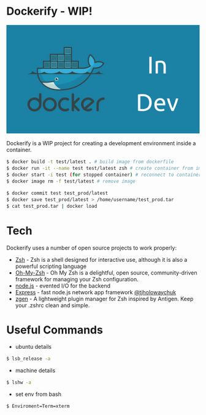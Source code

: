 # Dockerify - WIP!

![Docker Development](docker-dev.jpg)

Dockerify is a WIP project for creating a development environment inside a container.

```sh
$ docker build -t test/latest . # build image from dockerfile
$ docker run -it --name test test/latest zsh # create container from image
$ docker start -i test (for stopped container) # reconnect to container
$ docker image rm -f test/latest # remove image
```

```sh
$ docker commit test test_prod/latest
$ docker save test_prod/latest > /home/username/test_prod.tar
$ cat test_prod.tar | docker load
```

# Tech

Dockerify uses a number of open source projects to work properly:

- [Zsh] - Zsh is a shell designed for interactive use, although it is also a powerful scripting language
- [Oh-My-Zsh] - Oh My Zsh is a delightful, open source, community-driven framework for managing your Zsh configuration.
- [node.js] - evented I/O for the backend
- [Express] - fast node.js network app framework [@tjholowaychuk]
- [zgen] - A lightweight plugin manager for Zsh inspired by Antigen. Keep your .zshrc clean and simple.

# Useful Commands

- ubuntu details

```sh
$ lsb_release -a
```

- machine details

```sh
$ lshw -a
```

- set env from bash

```sh
$ Enviroment=Term=xterm
```

[//]: # "These are reference links used in the body of this note and get stripped out when the markdown processor does its job. There is no need to format nicely because it shouldn't be seen. Thanks SO - http://stackoverflow.com/questions/4823468/store-comments-in-markdown-syntax"
[node.js]: http://nodejs.org
[oh-my-zsh]: https://ohmyz.sh/
[zsh]: https://www.zsh.org
[@tjholowaychuk]: http://twitter.com/tjholowaychuk
[express]: http://expressjs.com
[zgen]: https://github.com/tarjoilija/zgen
